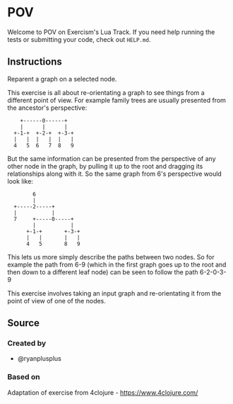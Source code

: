 # POV

Welcome to POV on Exercism's Lua Track.
If you need help running the tests or submitting your code, check out `HELP.md`.

## Instructions

Reparent a graph on a selected node.

This exercise is all about re-orientating a graph to see things from a different
point of view. For example family trees are usually presented from the
ancestor's perspective:

```text
    +------0------+
    |      |      |
  +-1-+  +-2-+  +-3-+
  |   |  |   |  |   |
  4   5  6   7  8   9
```

But the same information can be presented from the perspective of any other node
in the graph, by pulling it up to the root and dragging its relationships along
with it. So the same graph from 6's perspective would look like:

```text
        6
        |
  +-----2-----+
  |           |
  7     +-----0-----+
        |           |
      +-1-+       +-3-+
      |   |       |   |
      4   5       8   9
```

This lets us more simply describe the paths between two nodes. So for example
the path from 6-9 (which in the first graph goes up to the root and then down to
a different leaf node) can be seen to follow the path 6-2-0-3-9

This exercise involves taking an input graph and re-orientating it from the point
of view of one of the nodes.

## Source

### Created by

- @ryanplusplus

### Based on

Adaptation of exercise from 4clojure - https://www.4clojure.com/